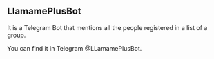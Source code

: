 ## LlamamePlusBot

It is a Telegram Bot that mentions all the people registered in a list of a group.

You can find it in Telegram @LLamamePlusBot.
